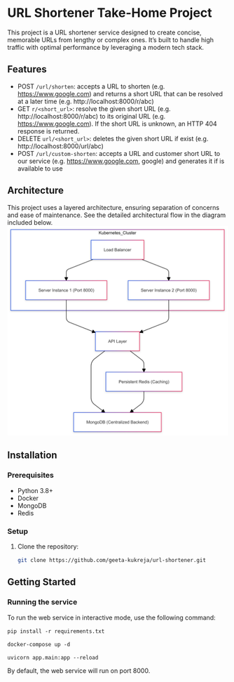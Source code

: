 # URL Shortener Take-Home Project
This project is a URL shortener service designed to create concise, memorable URLs from lengthy or complex ones. It’s built to handle high traffic with optimal performance by leveraging a modern tech stack.


## Features


* POST `/url/shorten`: accepts a URL to shorten (e.g. https://www.google.com) and returns a short URL that 
  can be resolved at a later time (e.g. http://localhost:8000/r/abc)
* GET `r/<short_url>`: resolve the given short URL (e.g. http://localhost:8000/r/abc) to its original URL
  (e.g. https://www.google.com). If the short URL is unknown, an HTTP 404 response is returned.
* DELETE `url/<short_url>`: deletes the given short URL if exist (e.g. http://localhost:8000/url/abc)
* POST `/url/custom-shorten`: accepts a URL and customer short URL to our service (e.g. https://www.google.com, google) and generates it if is available to use

## Architecture
This project uses a layered architecture, ensuring separation of concerns and ease of maintenance. See the detailed architectural flow in the diagram included below.
![URL Shortener Architecture](https://github.com/geeta-kukreja/url_shortener/blob/7cf2432d5256dbde51dcb7fa444d741e162b437a/diagram.jpeg)

## Installation

### Prerequisites
- Python 3.8+
- Docker
- MongoDB
- Redis

### Setup
1. Clone the repository:
   ```bash
   git clone https://github.com/geeta-kukreja/url-shortener.git

## Getting Started


### Running the service

To run the web service in interactive mode, use the following command:
```commandline
pip install -r requirements.txt
```
```commandline
docker-compose up -d

```
```commandline
uvicorn app.main:app --reload

```

By default, the web service will run on port 8000.